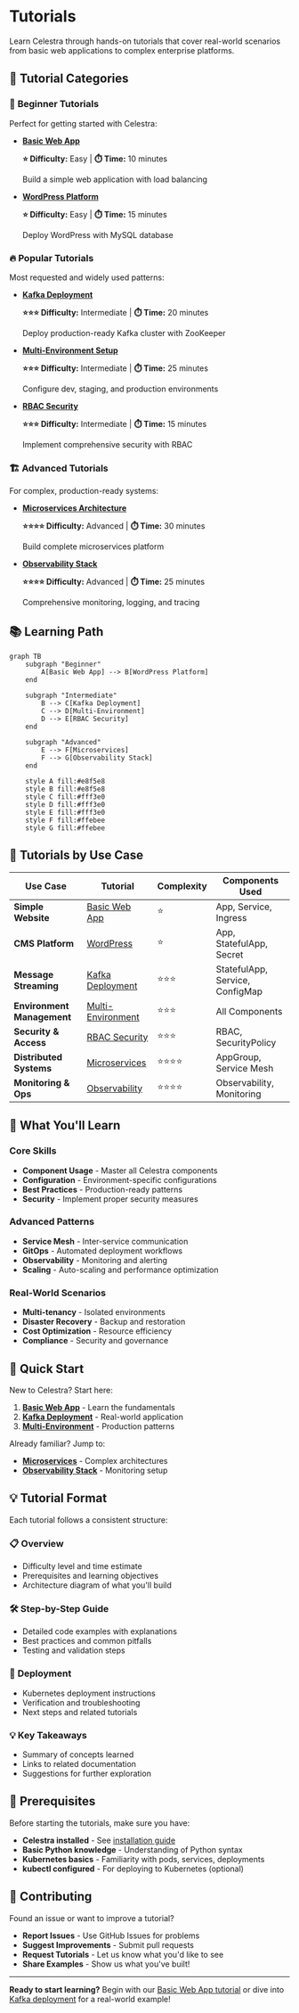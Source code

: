 # Tutorials

Learn Celestra through hands-on tutorials that cover real-world scenarios from basic web applications to complex enterprise platforms.

## 🎯 Tutorial Categories

### 🚀 **Beginner Tutorials**

Perfect for getting started with Celestra:

<div class="grid cards" markdown>

-   **[Basic Web App](basic-web-app.md)**
    
    **⭐ Difficulty:** Easy | **⏱️ Time:** 10 minutes
    
    Build a simple web application with load balancing

-   **[WordPress Platform](wordpress-platform.md)**
    
    **⭐ Difficulty:** Easy | **⏱️ Time:** 15 minutes
    
    Deploy WordPress with MySQL database

</div>

### 🔥 **Popular Tutorials**

Most requested and widely used patterns:

<div class="grid cards" markdown>

-   **[Kafka Deployment](kafka-deployment.md)**
    
    **⭐⭐⭐ Difficulty:** Intermediate | **⏱️ Time:** 20 minutes
    
    Deploy production-ready Kafka cluster with ZooKeeper

-   **[Multi-Environment Setup](multi-environment.md)**
    
    **⭐⭐⭐ Difficulty:** Intermediate | **⏱️ Time:** 25 minutes
    
    Configure dev, staging, and production environments

-   **[RBAC Security](rbac-security.md)**
    
    **⭐⭐⭐ Difficulty:** Intermediate | **⏱️ Time:** 15 minutes
    
    Implement comprehensive security with RBAC

</div>

### 🏗️ **Advanced Tutorials**

For complex, production-ready systems:

<div class="grid cards" markdown>

-   **[Microservices Architecture](microservices.md)**
    
    **⭐⭐⭐⭐ Difficulty:** Advanced | **⏱️ Time:** 30 minutes
    
    Build complete microservices platform

-   **[Observability Stack](observability-stack.md)**
    
    **⭐⭐⭐⭐ Difficulty:** Advanced | **⏱️ Time:** 25 minutes
    
    Comprehensive monitoring, logging, and tracing

</div>

## 📚 Learning Path

```mermaid
graph TB
    subgraph "Beginner"
        A[Basic Web App] --> B[WordPress Platform]
    end
    
    subgraph "Intermediate"
        B --> C[Kafka Deployment]
        C --> D[Multi-Environment]
        D --> E[RBAC Security]
    end
    
    subgraph "Advanced" 
        E --> F[Microservices]
        F --> G[Observability Stack]
    end
    
    style A fill:#e8f5e8
    style B fill:#e8f5e8
    style C fill:#fff3e0
    style D fill:#fff3e0
    style E fill:#fff3e0
    style F fill:#ffebee
    style G fill:#ffebee
```

## 🎯 Tutorials by Use Case

| Use Case | Tutorial | Complexity | Components Used |
|----------|----------|------------|-----------------|
| **Simple Website** | [Basic Web App](basic-web-app.md) | ⭐ | App, Service, Ingress |
| **CMS Platform** | [WordPress](wordpress-platform.md) | ⭐ | App, StatefulApp, Secret |
| **Message Streaming** | [Kafka Deployment](kafka-deployment.md) | ⭐⭐⭐ | StatefulApp, Service, ConfigMap |
| **Environment Management** | [Multi-Environment](multi-environment.md) | ⭐⭐⭐ | All Components |
| **Security & Access** | [RBAC Security](rbac-security.md) | ⭐⭐⭐ | RBAC, SecurityPolicy |
| **Distributed Systems** | [Microservices](microservices.md) | ⭐⭐⭐⭐ | AppGroup, Service Mesh |
| **Monitoring & Ops** | [Observability](observability-stack.md) | ⭐⭐⭐⭐ | Observability, Monitoring |

## 🔧 What You'll Learn

### Core Skills
- **Component Usage** - Master all Celestra components
- **Configuration** - Environment-specific configurations
- **Best Practices** - Production-ready patterns
- **Security** - Implement proper security measures

### Advanced Patterns
- **Service Mesh** - Inter-service communication
- **GitOps** - Automated deployment workflows  
- **Observability** - Monitoring and alerting
- **Scaling** - Auto-scaling and performance optimization

### Real-World Scenarios
- **Multi-tenancy** - Isolated environments
- **Disaster Recovery** - Backup and restoration
- **Cost Optimization** - Resource efficiency
- **Compliance** - Security and governance

## 🚀 Quick Start

New to Celestra? Start here:

1. **[Basic Web App](basic-web-app.md)** - Learn the fundamentals
2. **[Kafka Deployment](kafka-deployment.md)** - Real-world application
3. **[Multi-Environment](multi-environment.md)** - Production patterns

Already familiar? Jump to:

- **[Microservices](microservices.md)** - Complex architectures
- **[Observability Stack](observability-stack.md)** - Monitoring setup

## 💡 Tutorial Format

Each tutorial follows a consistent structure:

### 📋 **Overview**
- Difficulty level and time estimate
- Prerequisites and learning objectives
- Architecture diagram of what you'll build

### 🛠️ **Step-by-Step Guide**
- Detailed code examples with explanations
- Best practices and common pitfalls
- Testing and validation steps

### 🚀 **Deployment**
- Kubernetes deployment instructions
- Verification and troubleshooting
- Next steps and related tutorials

### 💡 **Key Takeaways**
- Summary of concepts learned
- Links to related documentation
- Suggestions for further exploration

## 📖 Prerequisites

Before starting the tutorials, make sure you have:

- **Celestra installed** - See [installation guide](../getting-started/installation.md)
- **Basic Python knowledge** - Understanding of Python syntax
- **Kubernetes basics** - Familiarity with pods, services, deployments
- **kubectl configured** - For deploying to Kubernetes (optional)

## 🤝 Contributing

Found an issue or want to improve a tutorial?

- **Report Issues** - Use GitHub Issues for problems
- **Suggest Improvements** - Submit pull requests
- **Request Tutorials** - Let us know what you'd like to see
- **Share Examples** - Show us what you've built!

---

**Ready to start learning?** Begin with our [Basic Web App tutorial](basic-web-app.md) or dive into [Kafka deployment](kafka-deployment.md) for a real-world example! 